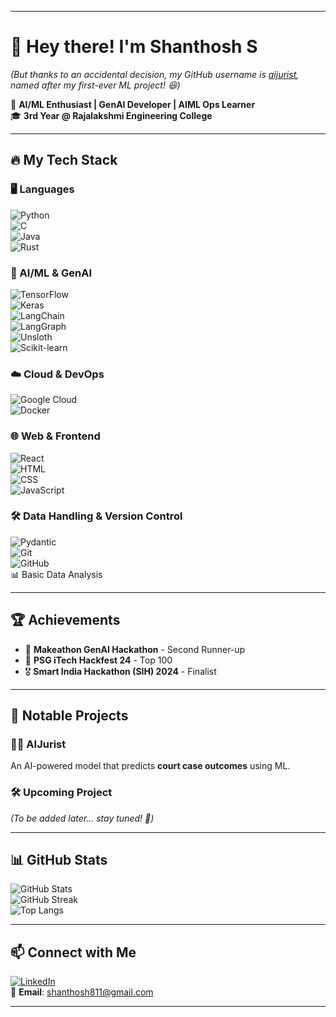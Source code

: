 
---

# 👋 Hey there! I'm **Shanthosh S**  
*(But thanks to an accidental decision, my GitHub username is [aijurist](https://github.com/aijurist), named after my first-ever ML project! 😆)*  

🚀 **AI/ML Enthusiast | GenAI Developer | AIML Ops Learner**  
🎓 **3rd Year @ Rajalakshmi Engineering College**  

---

## 🔥 My Tech Stack  

### 🖥️ Languages  
![Python](https://img.shields.io/badge/Python-3776AB?style=for-the-badge&logo=python&logoColor=white)  
![C](https://img.shields.io/badge/C-00599C?style=for-the-badge&logo=c&logoColor=white)  
![Java](https://img.shields.io/badge/Java-007396?style=for-the-badge&logo=java&logoColor=white)  
![Rust](https://img.shields.io/badge/Rust-000000?style=for-the-badge&logo=rust&logoColor=white)  

### 🤖 AI/ML & GenAI  
![TensorFlow](https://img.shields.io/badge/TensorFlow-FF6F00?style=for-the-badge&logo=tensorflow&logoColor=white)  
![Keras](https://img.shields.io/badge/Keras-D00000?style=for-the-badge&logo=keras&logoColor=white)  
![LangChain](https://img.shields.io/badge/LangChain-005571?style=for-the-badge&logo=langchain&logoColor=white)  
![LangGraph](https://img.shields.io/badge/LangGraph-FF6F00?style=for-the-badge)  
![Unsloth](https://img.shields.io/badge/Unsloth-000000?style=for-the-badge)  
![Scikit-learn](https://img.shields.io/badge/Scikit--Learn-F7931E?style=for-the-badge&logo=scikit-learn&logoColor=white)  

### ☁️ Cloud & DevOps  
![Google Cloud](https://img.shields.io/badge/Google%20Cloud-4285F4?style=for-the-badge&logo=google-cloud&logoColor=white)  
![Docker](https://img.shields.io/badge/Docker-2496ED?style=for-the-badge&logo=docker&logoColor=white)  

### 🌐 Web & Frontend  
![React](https://img.shields.io/badge/React-61DAFB?style=for-the-badge&logo=react&logoColor=white)  
![HTML](https://img.shields.io/badge/HTML-E34F26?style=for-the-badge&logo=html5&logoColor=white)  
![CSS](https://img.shields.io/badge/CSS-1572B6?style=for-the-badge&logo=css3&logoColor=white)  
![JavaScript](https://img.shields.io/badge/JavaScript-F7DF1E?style=for-the-badge&logo=javascript&logoColor=black)  

### 🛠️ Data Handling & Version Control  
![Pydantic](https://img.shields.io/badge/Pydantic-005FAD?style=for-the-badge)  
![Git](https://img.shields.io/badge/Git-F05032?style=for-the-badge&logo=git&logoColor=white)  
![GitHub](https://img.shields.io/badge/GitHub-181717?style=for-the-badge&logo=github&logoColor=white)  
📊 Basic Data Analysis  

---

## 🏆 Achievements  
- 🥉 **Makeathon GenAI Hackathon** - Second Runner-up  
- 🏅 **PSG iTech Hackfest 24** - Top 100  
- 🎖️ **Smart India Hackathon (SIH) 2024** - Finalist  

---

## 🚀 Notable Projects  

### **🧑‍⚖️ AIJurist**  
An AI-powered model that predicts **court case outcomes** using ML.  

### **🛠️ Upcoming Project**  
*(To be added later... stay tuned! 🚀)*  

---

## 📊 GitHub Stats  

![GitHub Stats](https://github-readme-stats.vercel.app/api?username=aijurist&show_icons=true&theme=radical)  
![GitHub Streak](https://github-readme-streak-stats.herokuapp.com/?user=aijurist&theme=radical)  
![Top Langs](https://github-readme-stats.vercel.app/api/top-langs/?username=aijurist&layout=compact&theme=radical)  

---

## 📫 Connect with Me  

[![LinkedIn](https://img.shields.io/badge/LinkedIn-0A66C2?style=for-the-badge&logo=linkedin&logoColor=white)](https://www.linkedin.com/in/shanthosh-s-3a1930257/)  
📧 **Email**: shanthosh811@gmail.com  

---